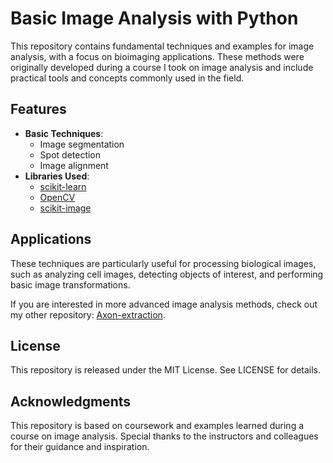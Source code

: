 # Basic Image Analysis with Python

This repository contains fundamental techniques and examples for image analysis, with a focus on bioimaging applications. These methods were originally developed during a course I took on image analysis and include practical tools and concepts commonly used in the field.

## Features
- **Basic Techniques**:
  - Image segmentation
  - Spot detection
  - Image alignment
- **Libraries Used**:
  - [scikit-learn](https://scikit-learn.org/)
  - [OpenCV](https://opencv.org/)
  - [scikit-image](https://scikit-image.org/)

## Applications
These techniques are particularly useful for processing biological images, such as analyzing cell images, detecting objects of interest, and performing basic image transformations.

If you are interested in more advanced image analysis methods, check out my other repository:
[Axon-extraction](https://github.com/Dewey-Wang/Axon-extraction).

## License
This repository is released under the MIT License. See LICENSE for details.

## Acknowledgments
This repository is based on coursework and examples learned during a course on image analysis. Special thanks to the instructors and colleagues for their guidance and inspiration.



